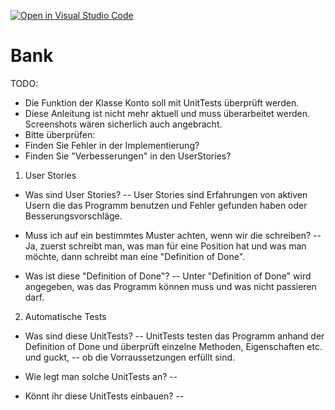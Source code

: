 [![Open in Visual Studio Code](https://classroom.github.com/assets/open-in-vscode-718a45dd9cf7e7f842a935f5ebbe5719a5e09af4491e668f4dbf3b35d5cca122.svg)](https://classroom.github.com/online_ide?assignment_repo_id=11979556&assignment_repo_type=AssignmentRepo)
# Bank

TODO:
- Die Funktion der Klasse Konto soll mit UnitTests überprüft werden.
- Diese Anleitung ist nicht mehr aktuell und muss überarbeitet werden. Screenshots wären sicherlich auch angebracht.
- Bitte überprüfen:
- Finden Sie Fehler in der Implementierung?
- Finden Sie "Verbesserungen" in den UserStories?


1. User Stories

- Was sind User Stories?
-- User Stories sind Erfahrungen von aktiven Usern die das Programm benutzen und Fehler gefunden haben oder Besserungsvorschläge.


- Muss ich auf ein bestimmtes Muster achten, wenn wir die schreiben?
-- Ja, zuerst schreibt man, was man für eine Position hat und was man möchte, dann schreibt man eine "Definition of Done".

- Was ist diese "Definition of Done"?
-- Unter "Definition of Done" wird angegeben, was das Programm können muss und was nicht passieren darf.

2. Automatische Tests

- Was sind diese UnitTests?
-- UnitTests testen das Programm anhand der Definition of Done und überprüft einzelne Methoden, Eigenschaften etc. und guckt,
-- ob die Vorraussetzungen erfüllt sind.

- Wie legt man solche UnitTests an?
-- 

- Könnt ihr diese UnitTests einbauen?
--



